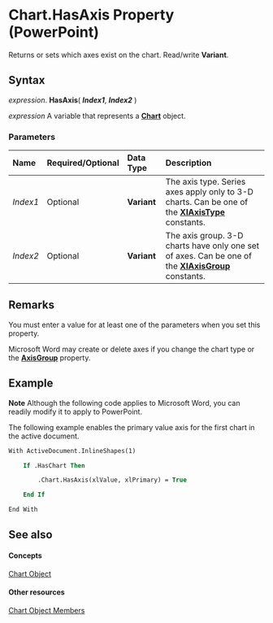
# Chart.HasAxis Property (PowerPoint)

Returns or sets which axes exist on the chart. Read/write  **Variant**.


## Syntax

 _expression_. **HasAxis**( **_Index1_**, **_Index2_** )

 _expression_ A variable that represents a **[Chart](3fcf082f-9f58-f67d-1061-e7f37e30fbcd.md)** object.


### Parameters



|**Name**|**Required/Optional**|**Data Type**|**Description**|
|:-----|:-----|:-----|:-----|
| _Index1_|Optional|**Variant**|The axis type. Series axes apply only to 3-D charts. Can be one of the  **[XlAxisType](6eb891d5-3b69-e0a4-90e5-0b21afb1eeaa.md)** constants.|
| _Index2_|Optional|**Variant**|The axis group. 3-D charts have only one set of axes. Can be one of the  **[XlAxisGroup](775041e9-c965-a9b6-b5fb-cdebe4fb71c0.md)** constants.|

## Remarks

You must enter a value for at least one of the parameters when you set this property.

Microsoft Word may create or delete axes if you change the chart type or the  **[AxisGroup](19261289-1677-cbd2-70a4-4109bed4b554.md)** property.


## Example




 **Note**  Although the following code applies to Microsoft Word, you can readily modify it to apply to PowerPoint.

The following example enables the primary value axis for the first chart in the active document.




```vb
With ActiveDocument.InlineShapes(1)

    If .HasChart Then

        .Chart.HasAxis(xlValue, xlPrimary) = True

    End If

End With


```


## See also


#### Concepts


[Chart Object](3fcf082f-9f58-f67d-1061-e7f37e30fbcd.md)
#### Other resources


[Chart Object Members](de1c852d-e599-3e66-1365-dde3e1eb4c28.md)
